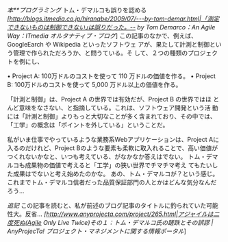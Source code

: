*本**プログラミング* トム・デマルコも誤りを認める
 *[http://blogs.itmedia.co.jp/hiranabe/2009/07/---by-tom-demar.html|「測定できないものは制御できない｣は誤りだった。-- by Tom Demarco：An Agile Way：ITmedia オルタナティブ・ブログ*]
 この記事のなかで、例えば、GoogleEarch や Wikipedia といったソフトウェ
 アが、果たして計測と制御という管理で作られただろうか、と問うている。そ
 して、２つの種類のプロジェクトを例にし、

  • Project A: 100万ドルのコストを使って 110 万ドルの価値を作る。
  • Project B: 100万ドルのコストを使って 5,000 万ドル以上の価値を作る。

 「計測と制御」は、Project A の世界では有効だが、Project B の世界ではほ
 とんど意味をなさない、と指摘している。これは、ソフトウェア開発という活
 動には「計測と制御」よりもっと大切なことが多く含まれており、その中では、
 「工学」の概念は「ポイントを外している」ということだ。

私がいま仕事でやっているような業務系Webアプリケーションは、Project Aに
入るのだけれど、Project Bのような要素も柔軟に取入れることで、高い価値が
つくれないかなと、いつも考えている、がなかなか答えはでない。
トム・デマルコも成果物の価値で考えると「工学」の狭い世界でチマチマ考え
てもたいした成果はでないと考え始めたのかな。
あの、トム・デマルコが？という感じ。
これまでトム・デマルコ信者だった品質保証部門の人とかはどんな気分なんだ
ろう...

*追記*
この記事を読むと、私が前述のブログ記事のタイトルに釣られていた可能性大。反省...
 *[http://www.anyprojecta.com/project/265.html|アジャイルは二度死ぬ(Agile Only Live Twice)その１：トム・デマルコ氏の蹉跌とその誤謬  | AnyProjecTa! プロジェクト・マネジメントに関する情報ポータル*]

